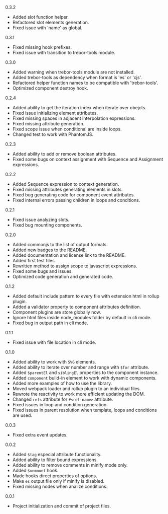 0.3.2
- Added slot function helper.
- Refactored slot elements generation.
- Fixed issue with 'name' as global.

0.3.1
- Fixed missing hook prefixes.
- Fixed issue with transition to trebor-tools module.

0.3.0
- Added warning when trebor-tools module are not installed.
- Added trebor-tools as dependency when format is 'es' or 'cjs'.
- Refactored helper function names to be compatible with 'trebor-tools'.
- Optimized component destroy hook.

0.2.4
- Added ability to get the iteration index when iterate over obejcts.
- Fixed issue initializing element attributes.
- Fixed missing spaces in adjacent interpolation expressions.
- Fixed missing attribute generation.
- Fixed scope issue when conditional are inside loops.
- Changed test to work with PhantomJS.

0.2.3
- Added ability to add or remove boolean attributes.
- Fixed some bugs on context assignment with Sequence and Assignment expressions.

0.2.2
- Added Sequence expression to context generation.
- Fixed missing attributes generating elements in slots.
- Fixed bug generating code for component event attributes.
- Fixed internal errors passing children in loops and conditions.

0.2.1
- Fixed issue analyzing slots.
- Fixed bug mounting components.

0.2.0
- Added commonjs to the list of output formats.
- Added new badges to the README.
- Added documentation and license link  to the README.
- Added first test files.
- Rewritten method to assign scope to javascript expressions.
- Fixed some bugs and issues.
- Optimized code generation and generated code.

0.1.2
- Added default include pattern to every file with extension html in rollup plugin.
- Added a validator property to component attributes definition.
- Component plugins are store globally now.
- Ignore html files inside node_modules folder by default in cli mode.
- Fixed bug in output path in cli mode.

0.1.1
- Fixed issue with file location in cli mode.

0.1.0
- Added ability to work with `SVG` elements.
- Added ability to iterate over number and range with `$for` attribute.
- Added `$parentEl` and `siblingEl` properties to the component instance.
- Added `component` build-in element to work with dynamic components.
- Added more examples of how to use the library.
- Moved webpack loader and rollup plugin to an individual files.
- Rewrote the reactivity to work more efficient updating the DOM.
- Changed `refs` attribute for `#<ref-name>` attribute.
- Fixed issues in loop and condition generation.
- Fixed issues in parent resolution when template, loops and conditions are used.

0.0.3
- Fixed extra event updates.

0.0.2
- Added `$tag` especial attribute functionality.
- Added ability to filter bound expressions.
- Added ability to remove comments in minify mode only.
- Added `$unmount` hook.
- Made hooks direct properties of options.
- Make `es` output file only if minify is disabled.
- Fixed missing nodes when analize conditions.

0.0.1
- Project initialization and commit of project files.